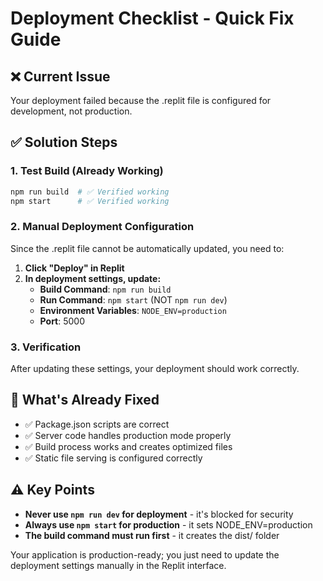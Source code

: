# Deployment Checklist - Quick Fix Guide

## ❌ Current Issue
Your deployment failed because the .replit file is configured for development, not production.

## ✅ Solution Steps

### 1. Test Build (Already Working)
```bash
npm run build  # ✅ Verified working
npm start      # ✅ Verified working
```

### 2. Manual Deployment Configuration
Since the .replit file cannot be automatically updated, you need to:

1. **Click "Deploy" in Replit**
2. **In deployment settings, update:**
   - **Build Command**: `npm run build`
   - **Run Command**: `npm start` (NOT `npm run dev`)
   - **Environment Variables**: `NODE_ENV=production`
   - **Port**: 5000

### 3. Verification
After updating these settings, your deployment should work correctly.

## 🔧 What's Already Fixed
- ✅ Package.json scripts are correct
- ✅ Server code handles production mode properly
- ✅ Build process works and creates optimized files
- ✅ Static file serving is configured correctly

## ⚠️ Key Points
- **Never use `npm run dev` for deployment** - it's blocked for security
- **Always use `npm start` for production** - it sets NODE_ENV=production
- **The build command must run first** - it creates the dist/ folder

Your application is production-ready; you just need to update the deployment settings manually in the Replit interface.